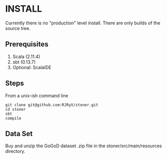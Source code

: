 INSTALL
=======
Currently there is no "production" level install.  There are only builds of the source tree.  

Prerequisites
-------------

1. Scala (2.11.4)
2. sbt (0.13.7)
3. Optional: ScalaIDE

Steps
-----
From a unix-ish command line

    git clone git@github.com:RJRyV/stoner.git
    cd stoner
    sbt
    compile

Data Set
--------
Buy and unzip the GoGoD dataset .zip file in the stoner/src/main/resources directory.
